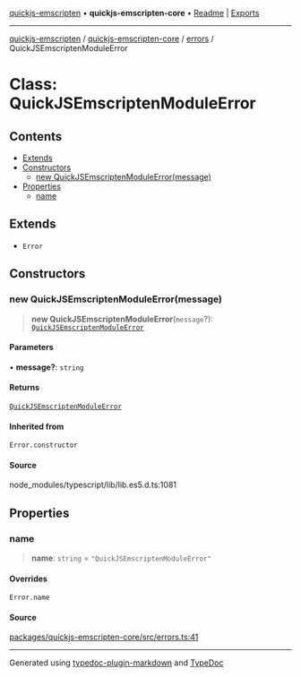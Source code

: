 [quickjs-emscripten](../../../../packages.md) • **quickjs-emscripten-core** • [Readme](../../../README.md) \| [Exports](../../../exports.md)

***

[quickjs-emscripten](../../../../packages.md) / [quickjs-emscripten-core](../../../exports.md) / [errors](../README.md) / QuickJSEmscriptenModuleError

# Class: QuickJSEmscriptenModuleError

## Contents

- [Extends](QuickJSEmscriptenModuleError.md#extends)
- [Constructors](QuickJSEmscriptenModuleError.md#constructors)
  - [new QuickJSEmscriptenModuleError(message)](QuickJSEmscriptenModuleError.md#new-quickjsemscriptenmoduleerrormessage)
- [Properties](QuickJSEmscriptenModuleError.md#properties)
  - [name](QuickJSEmscriptenModuleError.md#name)

## Extends

- `Error`

## Constructors

### new QuickJSEmscriptenModuleError(message)

> **new QuickJSEmscriptenModuleError**(`message`?): [`QuickJSEmscriptenModuleError`](QuickJSEmscriptenModuleError.md)

#### Parameters

• **message?**: `string`

#### Returns

[`QuickJSEmscriptenModuleError`](QuickJSEmscriptenModuleError.md)

#### Inherited from

`Error.constructor`

#### Source

node\_modules/typescript/lib/lib.es5.d.ts:1081

## Properties

### name

> **name**: `string` = `"QuickJSEmscriptenModuleError"`

#### Overrides

`Error.name`

#### Source

[packages/quickjs-emscripten-core/src/errors.ts:41](https://github.com/justjake/quickjs-emscripten/blob/main/packages/quickjs-emscripten-core/src/errors.ts#L41)

***

Generated using [typedoc-plugin-markdown](https://www.npmjs.com/package/typedoc-plugin-markdown) and [TypeDoc](https://typedoc.org/)
